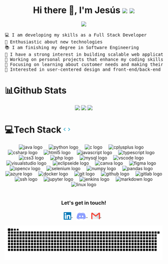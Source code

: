 <h1 align="center">Hi there 👋, I'm Jesús
  <img src="https://img.shields.io/github/followers/jfm112INSO?style=social">
  <img src="https://komarev.com/ghpvc/?username=jfm112INSO">
</h1>

<p align="center">
  <a href="https://github.com/jfm112INSO">
    <img src="https://readme-typing-svg.herokuapp.com?font=Console&pause=1000&width=435&lines=Full+Stack+Developer;Always+developing+my+skills;Technology+enthusiast;Problem-solver;Python+%7C+Java+%7C+SQL;C+%7C+C%2B%2B+%7C+C%23;HTML+%7C+CSS+%7C+TypeScript;Git+%7C+Web+%7C+APIs&center=true&width=380&height=45">
  </a>
</p>

<pre>
💻 I am developing my skills as a Full Stack Developer
🎯 Enthusiastic about new technologies
📚 I am finishing my degree in Software Engineering
📝 I have a strong interest in building scalable web applications and efficient software solutions
🔭 Working on personal projects that enhance my coding skills and solve real-world problems
🌱 Focusing on learning about customer needs and making their lives easier
🚩 Interested in user-centered design and front-end/back-end development
</pre>

# 📊Github Stats

<div align="center">
  <img src="https://github-readme-stats.vercel.app/api/top-langs?username=jfm112INSO&show_icons=true&theme=github_dark" height="230px">
  <img src="https://github-readme-stats.vercel.app/api?username=jfm112INSO&show_icons=true&theme=github_dark" height="230px">
  <img src="https://github-readme-streak-stats.herokuapp.com/?user=jfm112INSO&show_icons=true&theme=github_dark" width="800px">
</div>

# 💻Tech Stack <img src = "https://github.com/jfm112INSO/jfm112INSO/blob/main/assets/dev.gif" width = 22px>

<div align="center">
  <img src="https://cdn.jsdelivr.net/gh/devicons/devicon/icons/java/java-original.svg" height="50" alt="java logo"  />
  <img width="12" />
  <img src="https://cdn.jsdelivr.net/gh/devicons/devicon/icons/python/python-original.svg" height="50" alt="python logo"  />
  <img width="12" />
  <img src="https://cdn.jsdelivr.net/gh/devicons/devicon/icons/c/c-plain.svg" height="50" alt="c logo"  />
  <img width="12" />
  <img src="https://cdn.simpleicons.org/c++/00599C" height="50" alt="cplusplus logo"  />
  <img width="12" />
  <img src="https://cdn.jsdelivr.net/gh/devicons/devicon/icons/csharp/csharp-plain.svg" height="50" alt="csharp logo"  />
  <img width="12" />
  <img src="https://cdn.simpleicons.org/html5/E34F26" height="50" alt="html5 logo"  />
  <img width="12" />
  <img src="https://cdn.jsdelivr.net/gh/devicons/devicon/icons/javascript/javascript-plain.svg" height="50" alt="javascript logo"  />
  <img width="12" />
  <img src="https://cdn.jsdelivr.net/gh/devicons/devicon/icons/typescript/typescript-plain.svg" height="50" alt="typescript logo"  />
  <img width="12" />
  <img src="https://cdn.jsdelivr.net/gh/devicons/devicon/icons/css3/css3-plain-wordmark.svg" height="50" alt="css3 logo"  />
  <img width="12" />
  <img src="https://cdn.jsdelivr.net/gh/devicons/devicon/icons/php/php-original.svg" height="50" alt="php logo"  />
  <img width="12" />
  <img src="https://cdn.jsdelivr.net/gh/devicons/devicon/icons/mysql/mysql-original.svg" height="50" alt="mysql logo"  />
  <img width="12" />
  <img src="https://cdn.jsdelivr.net/gh/devicons/devicon/icons/vscode/vscode-original.svg" height="50" alt="vscode logo"  />
  <img width="12" />
  <img src="https://cdn.jsdelivr.net/gh/devicons/devicon/icons/visualstudio/visualstudio-plain.svg" height="50" alt="visualstudio logo"  />
  <img width="12" />
  <img src="https://cdn.simpleicons.org/eclipseide/2C2255" height="50" alt="eclipseide logo"  />
  <img width="12" />
  <img src="https://cdn.jsdelivr.net/gh/devicons/devicon/icons/canva/canva-original.svg" height="50" alt="canva logo"  />
  <img width="12" />
  <img src="https://cdn.simpleicons.org/figma/F24E1E" height="50" alt="figma logo"  />
  <img width="12" />
  <img src="https://cdn.jsdelivr.net/gh/devicons/devicon/icons/opencv/opencv-original.svg" height="50" alt="opencv logo"  />
  <img width="12" />
  <img src="https://cdn.jsdelivr.net/gh/devicons/devicon/icons/selenium/selenium-original.svg" height="50" alt="selenium logo"  />
  <img width="12" />
  <img src="https://cdn.jsdelivr.net/gh/devicons/devicon/icons/numpy/numpy-original-wordmark.svg" height="50" alt="numpy logo"  />
  <img width="12" />
  <img src="https://cdn.jsdelivr.net/gh/devicons/devicon/icons/pandas/pandas-original-wordmark.svg" height="50" alt="pandas logo"  />
  <img width="12" />
  <img src="https://cdn.jsdelivr.net/gh/devicons/devicon/icons/azure/azure-original.svg" height="50" alt="azure logo"  />
  <img width="12" />
  <img src="https://cdn.simpleicons.org/docker/2496ED" height="50" alt="docker logo"  />
  <img width="12" />
  <img src="https://cdn.simpleicons.org/git/F05032" height="50" alt="git logo"  />
  <img width="12" />
  <img src="https://cdn.jsdelivr.net/gh/devicons/devicon/icons/github/github-original.svg" height="50" alt="github logo"  />
  <img width="12" />
  <img src="https://cdn.simpleicons.org/gitlab/FC6D26" height="50" alt="gitlab logo"  />
  <img width="12" />
  <img src="https://cdn.jsdelivr.net/gh/devicons/devicon/icons/ssh/ssh-original-wordmark.svg" height="50" alt="ssh logo"  />
  <img width="12" />
  <img src="https://cdn.jsdelivr.net/gh/devicons/devicon/icons/jupyter/jupyter-original-wordmark.svg" height="50" alt="jupyter logo"  />
  <img width="12" />
  <img src="https://cdn.jsdelivr.net/gh/devicons/devicon/icons/jenkins/jenkins-original.svg" height="50" alt="jenkins logo"  />
  <img width="12" />
  <img src="https://cdn.jsdelivr.net/gh/devicons/devicon/icons/markdown/markdown-original.svg" height="50" alt="markdown logo"  />
  <img width="12" />
  <img src="https://cdn.jsdelivr.net/gh/devicons/devicon/icons/linux/linux-original.svg" height="50" alt="linux logo"  />
</div>
<br>

<div align="center">
  <h3><b>Let's get in touch! </b></h3>
  </div>
<p align="center">
<a href=https://www.linkedin.com/in/jesus-fornieles-muñoz-9b0811305/">
  <img align="center" alt="Jesus Fornieles Muñoz | Linkedin" width="24px" src="https://github.com/jfm112INSO/jfm112INSO/blob/main/assets/linkedin.svg" />
</a> &nbsp;&nbsp;
<a href="https://discordapp.com/users/689848538859044923/">
  <img align="center" alt="jfm112 | Discord" width="32px" src="https://github.com/jfm112INSO/jfm112INSO/blob/main/assets/discord.svg" />
</a> &nbsp;&nbsp;
<a href="mailto:jfm112@inlumine.ual.es">
  <img align="center" alt="Jesus Fornieles Muñoz | Gmail" width="28px" src="https://github.com/jfm112INSO/jfm112INSO/blob/main/assets/gmail.svg" />
</a> &nbsp;&nbsp;
<p>
<p align="center">
  <img src="https://github.com/jfm112INSO/jfm112INSO/blob/main/assets/github-user-contribution.svg" alt="snake">
</p>
